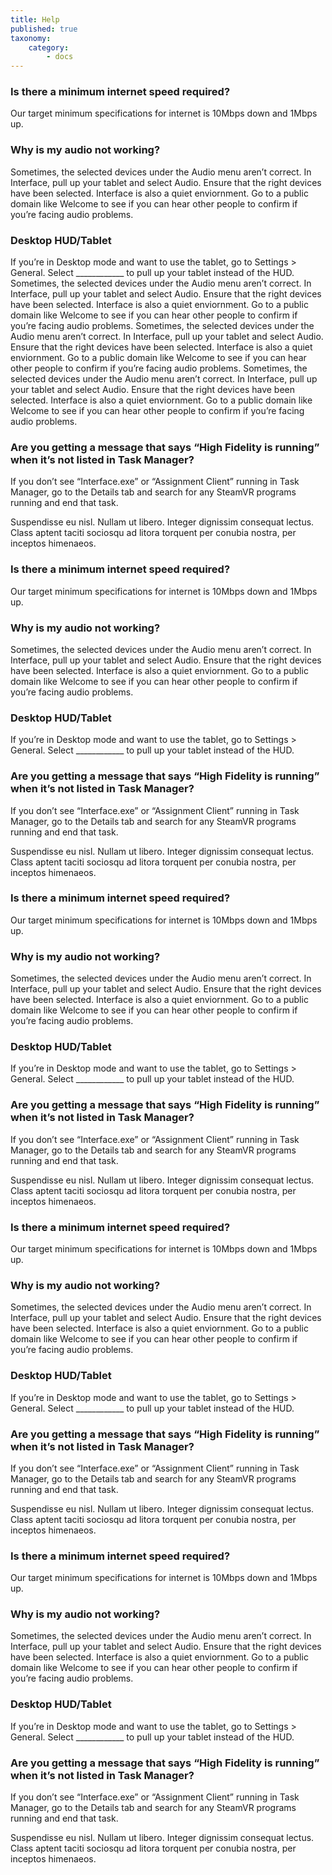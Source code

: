 ```yaml
---
title: Help
published: true
taxonomy:
    category:
        - docs
---
```


<!--While modifying the content of this page, ensure to only replace the text and image and video URL information. Contact Nimisha to make changes to the design. -->

<div class="help-wrapper">
  <div id="accordion">
    <h3>Is there a minimum internet speed required?</h3>
    <div>
      <p>
        Our target minimum specifications for internet is 10Mbps down and 1Mbps up.
      </p>
    </div>
    <h3>Why is my audio not working?</h3>
    <div>
      <p>
        Sometimes, the selected devices under the Audio menu aren’t correct. In Interface, pull up your tablet and select Audio. Ensure that the right devices have been selected.
    Interface is also a quiet enviornment. Go to a public domain like Welcome to see if you can hear other people to confirm if you’re facing audio problems.
      </p>
    </div>
    <h3>Desktop HUD/Tablet</h3>
    <div>
      <p>
      If you’re in Desktop mode and want to use the tablet, go to Settings > General. Select ____________ to pull up your tablet instead of the HUD. Sometimes, the selected devices under the Audio menu aren’t correct. In Interface, pull up your tablet and select Audio. Ensure that the right devices have been selected.
  		Interface is also a quiet enviornment. Go to a public domain like Welcome to see if you can hear other people to confirm if you’re facing audio problems. Sometimes, the selected devices under the Audio menu aren’t correct. In Interface, pull up your tablet and select Audio. Ensure that the right devices have been selected.
  		Interface is also a quiet enviornment. Go to a public domain like Welcome to see if you can hear other people to confirm if you’re facing audio problems. Sometimes, the selected devices under the Audio menu aren’t correct. In Interface, pull up your tablet and select Audio. Ensure that the right devices have been selected.
  		Interface is also a quiet enviornment. Go to a public domain like Welcome to see if you can hear other people to confirm if you’re facing audio problems.
      </p>
    </div>
    <h3>Are you getting a message that says “High Fidelity is running” when it’s not listed in Task Manager?</h3>
    <div>
      <p>
      If you don’t see “Interface.exe” or “Assignment Client” running in Task Manager, go to the Details tab and search for any SteamVR programs running and end that task.
      </p>
      <p>
      Suspendisse eu nisl. Nullam ut libero. Integer dignissim consequat lectus.
      Class aptent taciti sociosqu ad litora torquent per conubia nostra, per
      inceptos himenaeos.
      </p>
    </div>
    <h3>Is there a minimum internet speed required?</h3>
    <div>
      <p>
        Our target minimum specifications for internet is 10Mbps down and 1Mbps up.
      </p>
    </div>
    <h3>Why is my audio not working?</h3>
    <div>
      <p>
        Sometimes, the selected devices under the Audio menu aren’t correct. In Interface, pull up your tablet and select Audio. Ensure that the right devices have been selected.
    Interface is also a quiet enviornment. Go to a public domain like Welcome to see if you can hear other people to confirm if you’re facing audio problems.
      </p>
    </div>
    <h3>Desktop HUD/Tablet</h3>
    <div>
      <p>
      If you’re in Desktop mode and want to use the tablet, go to Settings > General. Select ____________ to pull up your tablet instead of the HUD.
      </p>
    </div>
    <h3>Are you getting a message that says “High Fidelity is running” when it’s not listed in Task Manager?</h3>
    <div>
      <p>
      If you don’t see “Interface.exe” or “Assignment Client” running in Task Manager, go to the Details tab and search for any SteamVR programs running and end that task.
      </p>
      <p>
      Suspendisse eu nisl. Nullam ut libero. Integer dignissim consequat lectus.
      Class aptent taciti sociosqu ad litora torquent per conubia nostra, per
      inceptos himenaeos.
      </p>
    </div>
    <h3>Is there a minimum internet speed required?</h3>
    <div>
      <p>
        Our target minimum specifications for internet is 10Mbps down and 1Mbps up.
      </p>
    </div>
    <h3>Why is my audio not working?</h3>
    <div>
      <p>
        Sometimes, the selected devices under the Audio menu aren’t correct. In Interface, pull up your tablet and select Audio. Ensure that the right devices have been selected.
    Interface is also a quiet enviornment. Go to a public domain like Welcome to see if you can hear other people to confirm if you’re facing audio problems.
      </p>
    </div>
    <h3>Desktop HUD/Tablet</h3>
    <div>
      <p>
      If you’re in Desktop mode and want to use the tablet, go to Settings > General. Select ____________ to pull up your tablet instead of the HUD.
      </p>
    </div>
    <h3>Are you getting a message that says “High Fidelity is running” when it’s not listed in Task Manager?</h3>
    <div>
      <p>
      If you don’t see “Interface.exe” or “Assignment Client” running in Task Manager, go to the Details tab and search for any SteamVR programs running and end that task.
      </p>
      <p>
      Suspendisse eu nisl. Nullam ut libero. Integer dignissim consequat lectus.
      Class aptent taciti sociosqu ad litora torquent per conubia nostra, per
      inceptos himenaeos.
      </p>
    </div>
    <h3>Is there a minimum internet speed required?</h3>
    <div>
      <p>
        Our target minimum specifications for internet is 10Mbps down and 1Mbps up.
      </p>
    </div>
    <h3>Why is my audio not working?</h3>
    <div>
      <p>
        Sometimes, the selected devices under the Audio menu aren’t correct. In Interface, pull up your tablet and select Audio. Ensure that the right devices have been selected.
    Interface is also a quiet enviornment. Go to a public domain like Welcome to see if you can hear other people to confirm if you’re facing audio problems.
      </p>
    </div>
    <h3>Desktop HUD/Tablet</h3>
    <div>
      <p>
      If you’re in Desktop mode and want to use the tablet, go to Settings > General. Select ____________ to pull up your tablet instead of the HUD.
      </p>
    </div>
    <h3>Are you getting a message that says “High Fidelity is running” when it’s not listed in Task Manager?</h3>
    <div>
      <p>
      If you don’t see “Interface.exe” or “Assignment Client” running in Task Manager, go to the Details tab and search for any SteamVR programs running and end that task.
      </p>
      <p>
      Suspendisse eu nisl. Nullam ut libero. Integer dignissim consequat lectus.
      Class aptent taciti sociosqu ad litora torquent per conubia nostra, per
      inceptos himenaeos.
      </p>
    </div>
    <h3>Is there a minimum internet speed required?</h3>
    <div>
      <p>
        Our target minimum specifications for internet is 10Mbps down and 1Mbps up.
      </p>
    </div>
    <h3>Why is my audio not working?</h3>
    <div>
      <p>
        Sometimes, the selected devices under the Audio menu aren’t correct. In Interface, pull up your tablet and select Audio. Ensure that the right devices have been selected.
    Interface is also a quiet enviornment. Go to a public domain like Welcome to see if you can hear other people to confirm if you’re facing audio problems.
      </p>
    </div>
    <h3>Desktop HUD/Tablet</h3>
    <div>
      <p>
      If you’re in Desktop mode and want to use the tablet, go to Settings > General. Select ____________ to pull up your tablet instead of the HUD.
      </p>
    </div>
    <h3>Are you getting a message that says “High Fidelity is running” when it’s not listed in Task Manager?</h3>
    <div>
      <p>
      If you don’t see “Interface.exe” or “Assignment Client” running in Task Manager, go to the Details tab and search for any SteamVR programs running and end that task.
      </p>
      <p>
      Suspendisse eu nisl. Nullam ut libero. Integer dignissim consequat lectus.
      Class aptent taciti sociosqu ad litora torquent per conubia nostra, per
      inceptos himenaeos.
      </p>
    </div>
  </div>
</div>
<script>
  $( function() {
    $( "#accordion" ).accordion({
      heightStyle: "content"
    });
  } );
 </script>